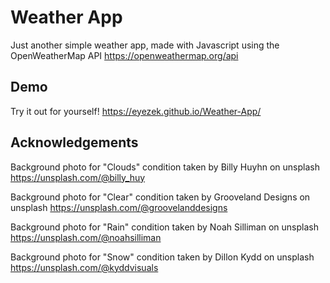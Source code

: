 
# Weather App

Just another simple weather app, made with Javascript using the OpenWeatherMap API https://openweathermap.org/api


## Demo

Try it out for yourself! https://eyezek.github.io/Weather-App/


## Acknowledgements

 Background photo for "Clouds" condition taken by Billy Huyhn on unsplash https://unsplash.com/@billy_huy

Background photo for "Clear" condition taken by Grooveland Designs on unsplash https://unsplash.com/@groovelanddesigns

Background photo for "Rain" condition taken by Noah Silliman on unsplash https://unsplash.com/@noahsilliman

Background photo for "Snow" condition taken by Dillon Kydd on unsplash https://unsplash.com/@kyddvisuals

